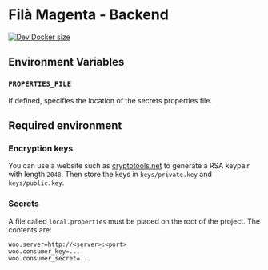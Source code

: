 # Filà Magenta - Backend

[![Dev Docker size](https://img.shields.io/docker/image-size/arnyminerz/filamagenta/development?label=Dev%20image%20size&logo=docker&style=for-the-badge)](https://hub.docker.com/repository/docker/arnyminerz/filamagenta)

## Environment Variables
### `PROPERTIES_FILE`
If defined, specifies the location of the secrets properties file.

## Required environment
### Encryption keys
You can use a website such as [cryptotools.net](https://cryptotools.net/rsagen) to generate a RSA keypair with length
`2048`. Then store the keys in `keys/private.key` and `keys/public.key`.

### Secrets
A file called `local.properties` must be placed on the root of the project. The contents are:
```properties
woo.server=http://<server>:<port>
woo.consumer_key=...
woo.consumer_secret=...
```

